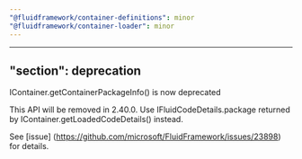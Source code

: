 ```yaml
---
"@fluidframework/container-definitions": minor
"@fluidframework/container-loader": minor
---
```

---
"section": deprecation
---

IContainer.getContainerPackageInfo() is now deprecated

  This API will be removed in 2.40.0.
  Use IFluidCodeDetails.package returned by IContainer.getLoadedCodeDetails() instead.

  See [issue] (https://github.com/microsoft/FluidFramework/issues/23898) for details.
